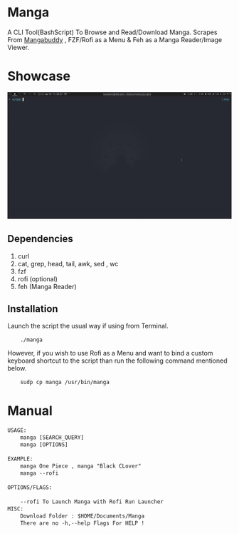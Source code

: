 # Manga

A CLI Tool(BashScript) To Browse and Read/Download Manga. Scrapes From <a href="https://mangabuddy.com">Mangabuddy</a> , FZF/Rofi as a Menu & Feh as a Manga Reader/Image Viewer.

# Showcase

![preview](/assets/preview.gif)

## Dependencies

1. curl
2. cat, grep, head, tail, awk, sed , wc
3. fzf
4. rofi (optional)
5. feh (Manga Reader)

## Installation

Launch the script the usual way if using from Terminal.

		./manga

However, if you wish to use Rofi as a Menu and want to bind a custom keyboard shortcut to the script than run the following command mentioned below.

		sudp cp manga /usr/bin/manga

# Manual

 	USAGE:
		manga [SEARCH_QUERY]
		manga [OPTIONS]

 	EXAMPLE:
		manga One Piece , manga "Black CLover"
		manga --rofi

 	OPTIONS/FLAGS:

		--rofi To Launch Manga with Rofi Run Launcher
  	MISC:
		Download Folder : $HOME/Documents/Manga
		There are no -h,--help Flags For HELP !
